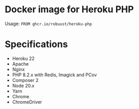 # Docker image for Heroku PHP

Usage: `FROM ghcr.io/robuust/heroku-php`

# Specifications

* Heroku 22
* Apache
* Nginx
* PHP 8.2.x with Redis, Imagick and PCov
* Composer 2
* Node 20.x
* Yarn
* Chrome
* ChromeDriver
